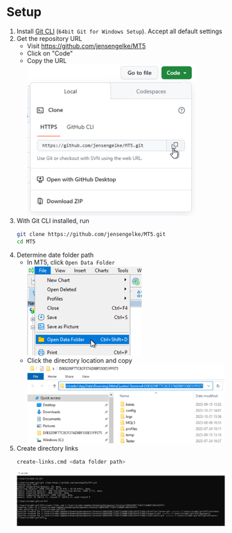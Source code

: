 # Setup
1. Install [Git CLI](https://git-scm.com/download/win) (`64bit Git for Windows Setup`). Accept all default settings
1. Get the repository URL
    - Visit https://github.com/jensengelke/MT5
    - Click on "Code" 
    - Copy the URL ![copy url](docs/images/clone-repo-1.png)
1. With Git CLI installed, run
    ```bash
    git clone https://github.com/jensengelke/MT5.git
    cd MT5
    ```
1. Determine date folder path
    - In MT5, click `Open Data Folder` ![Data Folder](docs/images/open-data-folder.png)
    - Click the directory location and copy ![copy location](docs/images/copy-location.png)
1. Create directory links
    ```bash
    create-links.cmd <data folder path>
    ```
    ![create links](docs/images/clone-repo-2.png)


